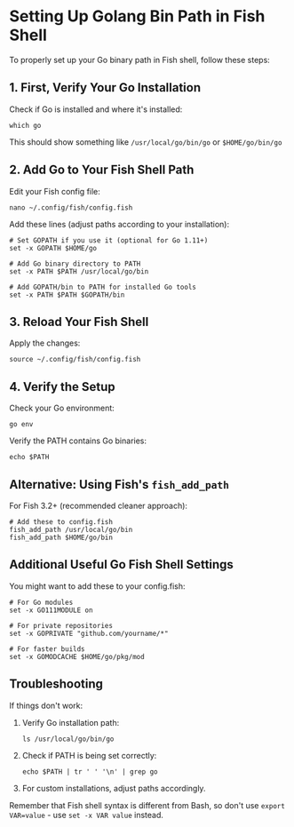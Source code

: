 # Setting Up Golang Bin Path in Fish Shell

To properly set up your Go binary path in Fish shell, follow these steps:

## 1. First, Verify Your Go Installation

Check if Go is installed and where it's installed:
```fish
which go
```

This should show something like `/usr/local/go/bin/go` or `$HOME/go/bin/go`

## 2. Add Go to Your Fish Shell Path

Edit your Fish config file:
```fish
nano ~/.config/fish/config.fish
```

Add these lines (adjust paths according to your installation):

```fish
# Set GOPATH if you use it (optional for Go 1.11+)
set -x GOPATH $HOME/go

# Add Go binary directory to PATH
set -x PATH $PATH /usr/local/go/bin

# Add GOPATH/bin to PATH for installed Go tools
set -x PATH $PATH $GOPATH/bin
```

## 3. Reload Your Fish Shell

Apply the changes:
```fish
source ~/.config/fish/config.fish
```

## 4. Verify the Setup

Check your Go environment:
```fish
go env
```

Verify the PATH contains Go binaries:
```fish
echo $PATH
```

## Alternative: Using Fish's `fish_add_path`

For Fish 3.2+ (recommended cleaner approach):
```fish
# Add these to config.fish
fish_add_path /usr/local/go/bin
fish_add_path $HOME/go/bin
```

## Additional Useful Go Fish Shell Settings

You might want to add these to your config.fish:

```fish
# For Go modules
set -x GO111MODULE on

# For private repositories
set -x GOPRIVATE "github.com/yourname/*"

# For faster builds
set -x GOMODCACHE $HOME/go/pkg/mod
```

## Troubleshooting

If things don't work:
1. Verify Go installation path:
   ```fish
   ls /usr/local/go/bin/go
   ```

2. Check if PATH is being set correctly:
   ```fish
   echo $PATH | tr ' ' '\n' | grep go
   ```

3. For custom installations, adjust paths accordingly.

Remember that Fish shell syntax is different from Bash, so don't use `export VAR=value` - use `set -x VAR value` instead.